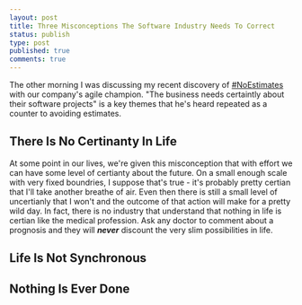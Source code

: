 ```yaml
---
layout: post
title: Three Misconceptions The Software Industry Needs To Correct
status: publish
type: post
published: true
comments: true
---
```

The other morning I was discussing my recent discovery of [#NoEstimates][NoEstimates] with our company\'s agile champion. 
\"The business needs certaintly about their software projects\" is a key themes that he\'s heard repeated as a counter to avoiding 
estimates.

<!--EndExcerpt-->

## There Is No Certinanty In Life

At some point in our lives, we\'re given this misconception that with effort we can have some level of certianty about the future. On a small 
enough scale with very fixed boundries, I suppose that\'s true - it\'s probably pretty certian that I\'ll take another breathe of air. Even
then there is still a small level of uncertianly that I won\'t and the outcome of that action will make for a pretty wild day. In fact, there
is no industry that understand that nothing in life is certian like the medical profession. Ask any doctor to comment about a prognosis and
they will ___never___ discount the very slim possibilities in life.




## Life Is Not Synchronous


## Nothing Is Ever Done


[NoEstimates]: http://noestimates.org/blog/